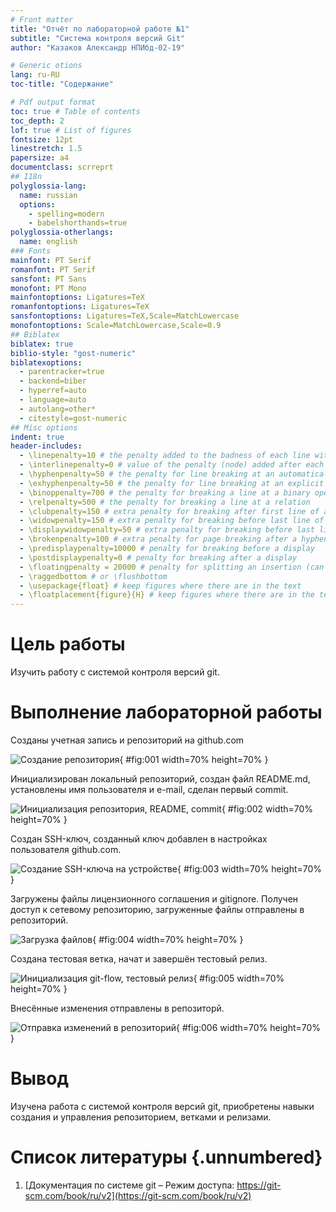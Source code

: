 ```yaml
---
# Front matter
title: "Отчёт по лабораторной работе №1"
subtitle: "Система контроля версий Git"
author: "Казаков Александр НПИбд-02-19"

# Generic otions
lang: ru-RU
toc-title: "Содержание"

# Pdf output format
toc: true # Table of contents
toc_depth: 2
lof: true # List of figures
fontsize: 12pt
linestretch: 1.5
papersize: a4
documentclass: scrreprt
## I18n
polyglossia-lang:
  name: russian
  options:
	- spelling=modern
	- babelshorthands=true
polyglossia-otherlangs:
  name: english
### Fonts
mainfont: PT Serif
romanfont: PT Serif
sansfont: PT Sans
monofont: PT Mono
mainfontoptions: Ligatures=TeX
romanfontoptions: Ligatures=TeX
sansfontoptions: Ligatures=TeX,Scale=MatchLowercase
monofontoptions: Scale=MatchLowercase,Scale=0.9
## Biblatex
biblatex: true
biblio-style: "gost-numeric"
biblatexoptions:
  - parentracker=true
  - backend=biber
  - hyperref=auto
  - language=auto
  - autolang=other*
  - citestyle=gost-numeric
## Misc options
indent: true
header-includes:
  - \linepenalty=10 # the penalty added to the badness of each line within a paragraph (no associated penalty node) Increasing the value makes tex try to have fewer lines in the paragraph.
  - \interlinepenalty=0 # value of the penalty (node) added after each line of a paragraph.
  - \hyphenpenalty=50 # the penalty for line breaking at an automatically inserted hyphen
  - \exhyphenpenalty=50 # the penalty for line breaking at an explicit hyphen
  - \binoppenalty=700 # the penalty for breaking a line at a binary operator
  - \relpenalty=500 # the penalty for breaking a line at a relation
  - \clubpenalty=150 # extra penalty for breaking after first line of a paragraph
  - \widowpenalty=150 # extra penalty for breaking before last line of a paragraph
  - \displaywidowpenalty=50 # extra penalty for breaking before last line before a display math
  - \brokenpenalty=100 # extra penalty for page breaking after a hyphenated line
  - \predisplaypenalty=10000 # penalty for breaking before a display
  - \postdisplaypenalty=0 # penalty for breaking after a display
  - \floatingpenalty = 20000 # penalty for splitting an insertion (can only be split footnote in standard LaTeX)
  - \raggedbottom # or \flushbottom
  - \usepackage{float} # keep figures where there are in the text
  - \floatplacement{figure}{H} # keep figures where there are in the text
---
```


# Цель работы

Изучить работу с системой контроля версий git.

# Выполнение лабораторной работы

Созданы учетная запись и репозиторий на github.com 

![Создание репозитория](image/01.png){ #fig:001 width=70% height=70% }

Инициализирован локальный репозиторий, создан файл README.md, установлены имя пользователя и e-mail, сделан первый commit.

![Инициализация репозитория, README, commit](image/02.png){ #fig:002 width=70% height=70% }

Создан SSH-ключ, созданный ключ добавлен в настройках пользователя github.com.

![Создание SSH-ключа на устройстве](image/03.png){ #fig:003 width=70% height=70% }

Загружены файлы лицензионного соглашения и gitignore. Получен доступ к сетевому репозиторию, загруженные файлы отправлены в репозиторий.

![Загрузка файлов](image/04.png){ #fig:004 width=70% height=70% }

Создана тестовая ветка, начат и завершён тестовый релиз.

![Инициализация git-flow, тестовый релиз](image/05.png){ #fig:005 width=70% height=70% }

Внесённые изменения отправлены в репозиторй.

![Отправка изменений в репозиторий](image/06.png){ #fig:006 width=70% height=70% }


# Вывод

Изучена работа с системой контроля версий git, приобретены навыки создания и управления репозиторием, ветками и релизами.

# Список литературы {.unnumbered}

1. [Документация по системе git – Режим доступа: https://git-scm.com/book/ru/v2](https://git-scm.com/book/ru/v2)
